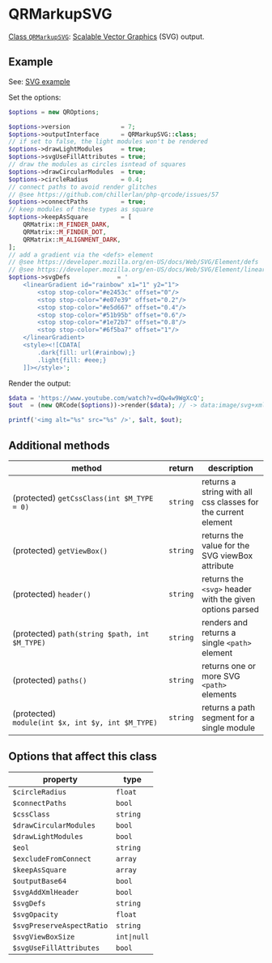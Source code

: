 # QRMarkupSVG

[Class `QRMarkupSVG`](https://github.com/chillerlan/php-qrcode/blob/main/src/Output/QRMarkupSVG.php):
[Scalable Vector Graphics](https://developer.mozilla.org/en-US/docs/Glossary/SVG) (SVG) output.


## Example

See: [SVG example](https://github.com/chillerlan/php-qrcode/blob/main/examples/svg.php)

Set the options:

```php
$options = new QROptions;

$options->version              = 7;
$options->outputInterface      = QRMarkupSVG::class;
// if set to false, the light modules won't be rendered
$options->drawLightModules     = true;
$options->svgUseFillAttributes = true;
// draw the modules as circles isntead of squares
$options->drawCircularModules  = true;
$options->circleRadius         = 0.4;
// connect paths to avoid render glitches
// @see https://github.com/chillerlan/php-qrcode/issues/57
$options->connectPaths         = true;
// keep modules of these types as square
$options->keepAsSquare         = [
	QRMatrix::M_FINDER_DARK,
	QRMatrix::M_FINDER_DOT,
	QRMatrix::M_ALIGNMENT_DARK,
];
// add a gradient via the <defs> element
// @see https://developer.mozilla.org/en-US/docs/Web/SVG/Element/defs
// @see https://developer.mozilla.org/en-US/docs/Web/SVG/Element/linearGradient
$options->svgDefs             = '
	<linearGradient id="rainbow" x1="1" y2="1">
		<stop stop-color="#e2453c" offset="0"/>
		<stop stop-color="#e07e39" offset="0.2"/>
		<stop stop-color="#e5d667" offset="0.4"/>
		<stop stop-color="#51b95b" offset="0.6"/>
		<stop stop-color="#1e72b7" offset="0.8"/>
		<stop stop-color="#6f5ba7" offset="1"/>
	</linearGradient>
	<style><![CDATA[
		.dark{fill: url(#rainbow);}
		.light{fill: #eee;}
	]]></style>';
```


Render the output:

```php
$data = 'https://www.youtube.com/watch?v=dQw4w9WgXcQ';
$out  = (new QRCode($options))->render($data); // -> data:image/svg+xml;base64,PD94bWwgdmVyc2...

printf('<img alt="%s" src="%s" />', $alt, $out);
```


## Additional methods

| method                                            | return   | description                                                   |
|---------------------------------------------------|----------|---------------------------------------------------------------|
| (protected) `getCssClass(int $M_TYPE = 0)`        | `string` | returns a string with all css classes for the current element |
| (protected) `getViewBox()`                        | `string` | returns the value for the SVG viewBox attribute               |
| (protected) `header()`                            | `string` | returns the `<svg>` header with the given options parsed      |
| (protected) `path(string $path, int $M_TYPE)`     | `string` | renders and returns a single `<path>` element                 |
| (protected) `paths()`                             | `string` | returns one or more SVG `<path>` elements                     |
| (protected) `module(int $x, int $y, int $M_TYPE)` | `string` | returns a path segment for a single module                    |


## Options that affect this class

| property                  | type        |
|---------------------------|-------------|
| `$circleRadius`           | `float`     |
| `$connectPaths`           | `bool`      |
| `$cssClass`               | `string`    |
| `$drawCircularModules`    | `bool`      |
| `$drawLightModules`       | `bool`      |
| `$eol`                    | `string`    |
| `$excludeFromConnect`     | `array`     |
| `$keepAsSquare`           | `array`     |
| `$outputBase64`           | `bool`      |
| `$svgAddXmlHeader`        | `bool`      |
| `$svgDefs`                | `string`    |
| `$svgOpacity`             | `float`     |
| `$svgPreserveAspectRatio` | `string`    |
| `$svgViewBoxSize`         | `int\|null` |
| `$svgUseFillAttributes`   | `bool`      |
